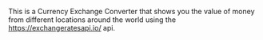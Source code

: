 This is a Currency Exchange Converter that shows you the value of money from different locations around the world using the https://exchangeratesapi.io/ api.
